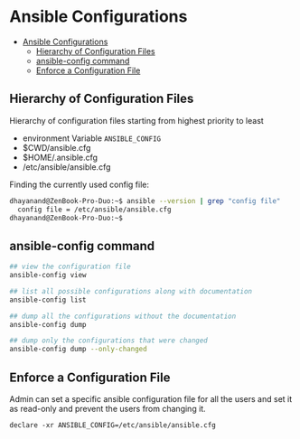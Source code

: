 # Ansible Configurations

- [Ansible Configurations](#ansible-configurations)
  - [Hierarchy of Configuration Files](#hierarchy-of-configuration-files)
  - [ansible-config command](#ansible-config-command)
  - [Enforce a Configuration File](#enforce-a-configuration-file)

## Hierarchy of Configuration Files

Hierarchy of configuration files starting from highest priority to least

- environment Variable `ANSIBLE_CONFIG`
- $CWD/ansible.cfg
- $HOME/.ansible.cfg
- /etc/ansible/ansible.cfg

Finding the currently used config file:

```bash
dhayanand@ZenBook-Pro-Duo:~$ ansible --version | grep "config file"
  config file = /etc/ansible/ansible.cfg
dhayanand@ZenBook-Pro-Duo:~$
```

## ansible-config command

```bash
## view the configuration file
ansible-config view

## list all possible configurations along with documentation
ansible-config list

## dump all the configurations without the documentation
ansible-config dump

## dump only the configurations that were changed
ansible-config dump --only-changed
```

## Enforce a Configuration File

Admin can set a specific ansible configuration file for all the users and set it as read-only and prevent the users from changing it.

`declare -xr ANSIBLE_CONFIG=/etc/ansible/ansible.cfg`